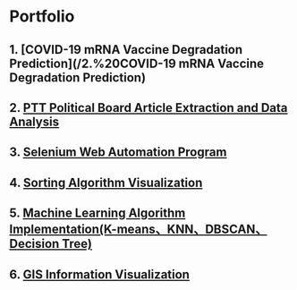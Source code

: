 # Portfolio

## 1. [**COVID-19 mRNA Vaccine Degradation Prediction**](/2.%20COVID-19 mRNA Vaccine Degradation Prediction)

## 2. [**PTT Political Board Article Extraction and Data Analysis**](/2.%20PTT政黑板的文章爬取與資料分析)

## 3. [**Selenium Web Automation Program**](/3.%20Selenium網頁自動化程式)

## 4. [**Sorting Algorithm Visualization**](/4.%20排序演算法視覺化)

## 5. [**Machine Learning Algorithm Implementation(K-means、KNN、DBSCAN、Decision Tree)**](/5.%20機器學習演算法實作)

## 6. [**GIS Information Visualization**](/6.%20GIS資訊視覺化)
